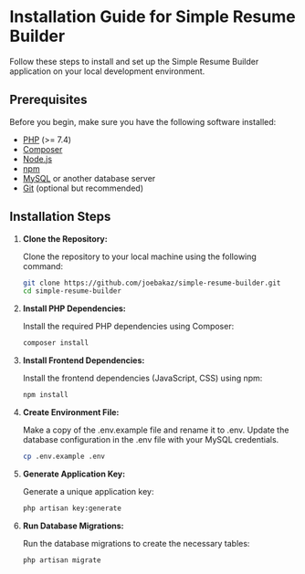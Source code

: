 # Installation Guide for Simple Resume Builder

Follow these steps to install and set up the Simple Resume Builder application on your local development environment.

## Prerequisites

Before you begin, make sure you have the following software installed:

- [PHP](https://www.php.net/downloads) (>= 7.4)
- [Composer](https://getcomposer.org/download/)
- [Node.js](https://nodejs.org/en/download/)
- [npm](https://www.npmjs.com/get-npm)
- [MySQL](https://dev.mysql.com/downloads/) or another database server
- [Git](https://git-scm.com/downloads) (optional but recommended)

## Installation Steps

1. **Clone the Repository:**

   Clone the repository to your local machine using the following command:

   ```sh
   git clone https://github.com/joebakaz/simple-resume-builder.git
   cd simple-resume-builder

2. **Install PHP Dependencies:**

   Install the required PHP dependencies using Composer:

   ```sh
   composer install

3. **Install Frontend Dependencies:**

   Install the frontend dependencies (JavaScript, CSS) using npm:

   ```sh
   npm install

4. **Create Environment File:**

   Make a copy of the .env.example file and rename it to .env. Update the database configuration in the .env file with your MySQL credentials.

   ```sh
   cp .env.example .env

5. **Generate Application Key:**

   Generate a unique application key:

   ```sh
   php artisan key:generate

6. **Run Database Migrations:**

   Run the database migrations to create the necessary tables:

   ```sh
   php artisan migrate
   